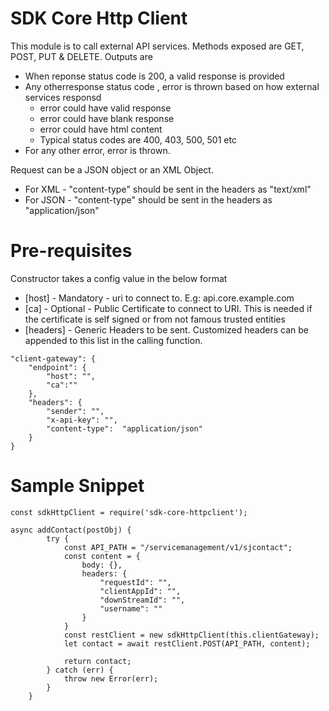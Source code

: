
# **SDK Core Http Client** 

This module is to call external API services. Methods exposed are GET, POST, PUT & DELETE. Outputs are
* When reponse status code is 200, a valid response is provided
* Any otherresponse status code , error is thrown based on how external services responsd
  * error could have valid response
  * error could have blank response
  * error could have html content
  * Typical status codes are 400, 403, 500, 501 etc
* For any other error, error is thrown.

Request can be a JSON object or an XML Object. 
* For XML - "content-type" should be sent in the headers as "text/xml" 
* For JSON - "content-type" should be sent in the headers as "application/json"

# **Pre-requisites** 
Constructor takes a config value in the below format
* [host] - Mandatory - uri to connect to. E.g: api.core.example.com
* [ca] - Optional - Public Certificate to connect to URI. This is needed if the certificate is self signed or from not famous trusted entities
* [headers] - Generic Headers to be sent. Customized headers can be appended to this list in the calling function.
```
"client-gateway": {
    "endpoint": {
        "host": "",
        "ca":""            
    },        
    "headers": {
        "sender": "",
        "x-api-key": "",
        "content-type":  "application/json"
    }
}
```

# **Sample Snippet**


```
const sdkHttpClient = require('sdk-core-httpclient');

async addContact(postObj) {
        try {
            const API_PATH = "/servicemanagement/v1/sjcontact";
            const content = {
                body: {},
                headers: {
                    "requestId": "",
                    "clientAppId": "",
                    "downStreamId": "",
                    "username": ""               
                }
            }
            const restClient = new sdkHttpClient(this.clientGateway);
            let contact = await restClient.POST(API_PATH, content);
            
            return contact;
        } catch (err) {
            throw new Error(err);
        }
    }
```
